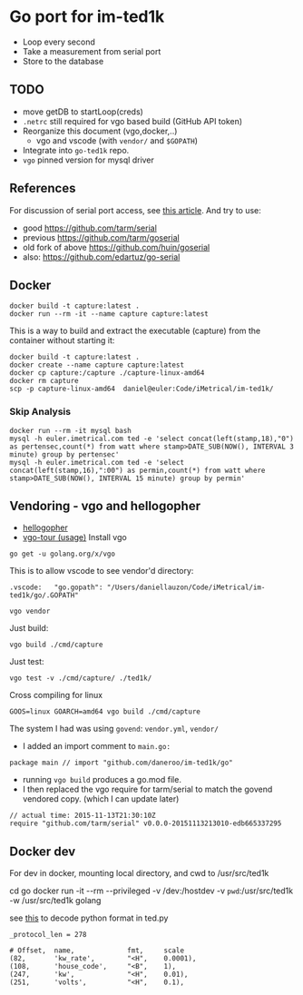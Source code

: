 # Go port for im-ted1k

- Loop every second
- Take a measurement from serial port
- Store to the database

## TODO
- move getDB to startLoop(creds)
- `.netrc` still required for vgo based build (GitHub API token)
- Reorganize this document (vgo,docker,..)
    - vgo and vscode (with `vendor/` and `$GOPATH`)
- Integrate into `go-ted1k` repo.
- `vgo` pinned version for mysql driver

## References
For discussion of serial port access, see [this article](http://reprage.com/post/using-golang-to-connect-raspberrypi-and-arduino/).
And try to use:

- good https://github.com/tarm/serial
- previous https://github.com/tarm/goserial
- old fork of above https://github.com/huin/goserial
- also: https://github.com/edartuz/go-serial

## Docker
```
docker build -t capture:latest .
docker run --rm -it --name capture capture:latest
```

This is a way to build and extract the executable (capture) from the container without starting it:
```
docker build -t capture:latest .
docker create --name capture capture:latest
docker cp capture:/capture ./capture-linux-amd64
docker rm capture
scp -p capture-linux-amd64  daniel@euler:Code/iMetrical/im-ted1k/
```

### Skip Analysis
```
docker run --rm -it mysql bash
mysql -h euler.imetrical.com ted -e 'select concat(left(stamp,18),"0") as pertensec,count(*) from watt where stamp>DATE_SUB(NOW(), INTERVAL 3 minute) group by pertensec'
mysql -h euler.imetrical.com ted -e 'select concat(left(stamp,16),":00") as permin,count(*) from watt where stamp>DATE_SUB(NOW(), INTERVAL 15 minute) group by permin'
```
## Vendoring - vgo and hellogopher
- [hellogopher](https://github.com/cloudflare/hellogopher)
- [vgo-tour (usage)](https://research.swtch.com/vgo-tour)
Install vgo
```
go get -u golang.org/x/vgo
```

This is to allow vscode to see vendor'd directory:
```
.vscode:   "go.gopath": "/Users/daniellauzon/Code/iMetrical/im-ted1k/go/.GOPATH"

vgo vendor
```

Just build:
```
vgo build ./cmd/capture
```

Just test:
```
vgo test -v ./cmd/capture/ ./ted1k/
```

Cross compiling for linux
```
GOOS=linux GOARCH=amd64 vgo build ./cmd/capture
```

The system I had was using `govend`: `vendor.yml`, `vendor/`
- I added an import comment to `main.go:` 
```
package main // import "github.com/daneroo/im-ted1k/go"
```
- running `vgo build` produces a go.mod file.
- I then replaced the vgo require for tarm/serial to match the govend vendored copy. (which I can update later)
```
// actual time: 2015-11-13T21:30:10Z
require "github.com/tarm/serial" v0.0.0-20151113213010-edb665337295
```

## Docker dev
For dev in docker, mounting local directory, and cwd to /usr/src/ted1k

cd go
docker run -it --rm --privileged -v /dev:/hostdev -v `pwd`:/usr/src/ted1k -w /usr/src/ted1k  golang


see [this](https://docs.python.org/2/library/struct.html) to decode python format in ted.py

    _protocol_len = 278

    # Offset,  name,             fmt,     scale
    (82,       'kw_rate',        "<H",    0.0001),
    (108,      'house_code',     "<B",    1),
    (247,      'kw',             "<H",    0.01),
    (251,      'volts',          "<H",    0.1),

